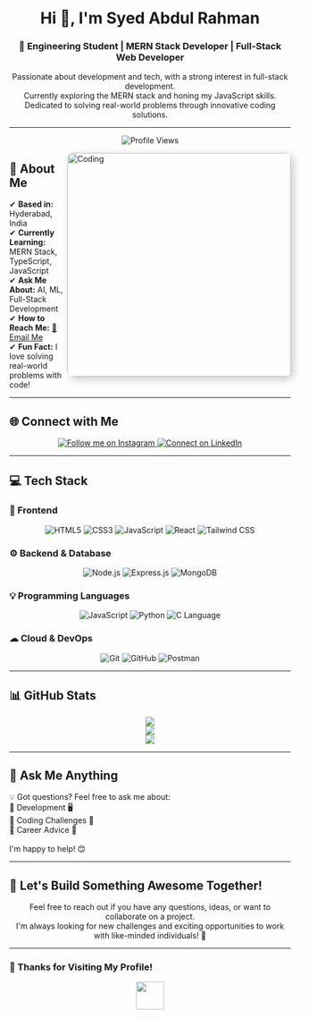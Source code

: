 <h1 align="center">
  <span title="Thanks for visiting!">Hi 👋, I'm Syed Abdul Rahman</span>
</h1>

<h3 align="center">
 🚀 Engineering Student | MERN Stack Developer | Full-Stack Web Developer
</h3>

<p align="center">
  Passionate about development and tech, with a strong interest in full-stack development. <br> 
  Currently exploring the MERN stack and honing my JavaScript skills. <br> 
  Dedicated to solving real-world problems through innovative coding solutions.
</p>

---

<p align="center">
  <img src="https://komarev.com/ghpvc/?username=AbdulRahman-04&label=Profile%20views&color=0e75b6&style=flat" alt="Profile Views" />
</p>

<img align="right" alt="Coding" width="400" 
src="https://user-images.githubusercontent.com/74038190/229223263-cf2e4b07-2615-4f87-9c38-e37600f8381a.gif" 
style="transition: transform 0.3s; display: block; margin: auto; border-radius: 10px; box-shadow: 5px 5px 15px rgba(0,0,0,0.2);" 
title="Keep Coding!" 
onmouseover="this.style.transform='scale(1.1)'" 
onmouseout="this.style.transform='scale(1)'">

## 📍 About Me  
✔ **Based in:** Hyderabad, India  
✔ **Currently Learning:** MERN Stack, TypeScript, JavaScript  
✔ **Ask Me About:** AI, ML, Full-Stack Development  
✔ **How to Reach Me:** [📧 Email Me](mailto:abdulrahman.81869@gmail.com)  
✔ **Fun Fact:** I love solving real-world problems with code!  

---

## 🌐 Connect with Me  
<p align="center">
  <a href="https://www.instagram.com/rahmann.dev/?next=%2F" target="_blank">
    <img src="https://img.shields.io/badge/Instagram-E4405F?style=for-the-badge&logo=instagram&logoColor=white" title="Follow me on Instagram">
  </a>  
  <a href="https://www.linkedin.com/in/syed-abdul-rahman-643a282b2/" target="_blank">
    <img src="https://img.shields.io/badge/LinkedIn-0A66C2?style=for-the-badge&logo=linkedin&logoColor=white" title="Connect on LinkedIn">
  </a>  
</p>

---

## 💻 Tech Stack  

### 🚀 Frontend  
<p align="center">
  <img src="https://img.shields.io/badge/HTML5-E34F26?style=for-the-badge&logo=html5&logoColor=white" title="HTML5">
  <img src="https://img.shields.io/badge/CSS3-1572B6?style=for-the-badge&logo=css3&logoColor=white" title="CSS3">
  <img src="https://img.shields.io/badge/JavaScript-F7DF1E?style=for-the-badge&logo=javascript&logoColor=black" title="JavaScript">
  <img src="https://img.shields.io/badge/React-61DAFB?style=for-the-badge&logo=react&logoColor=black" title="React">
  <img src="https://img.shields.io/badge/TailwindCSS-38B2AC?style=for-the-badge&logo=tailwind-css&logoColor=white" title="Tailwind CSS">
</p>

### ⚙ Backend & Database  
<p align="center">
  <img src="https://img.shields.io/badge/Node.js-339933?style=for-the-badge&logo=node.js&logoColor=white" title="Node.js">
  <img src="https://img.shields.io/badge/Express.js-404D59?style=for-the-badge&logo=express&logoColor=white" title="Express.js">
  <img src="https://img.shields.io/badge/MongoDB-47A248?style=for-the-badge&logo=mongodb&logoColor=white" title="MongoDB">
</p>

### 💡 Programming Languages  
<p align="center">
  <img src="https://img.shields.io/badge/JavaScript-F7DF1E?style=for-the-badge&logo=javascript&logoColor=black" title="JavaScript">
  <img src="https://img.shields.io/badge/Python-3776AB?style=for-the-badge&logo=python&logoColor=white" title="Python">
  <img src="https://img.shields.io/badge/C-00599C?style=for-the-badge&logo=c&logoColor=white" title="C Language">
</p>

### ☁ Cloud & DevOps  
<p align="center">
  <img src="https://img.shields.io/badge/Git-F05032?style=for-the-badge&logo=git&logoColor=white" title="Git">
  <img src="https://img.shields.io/badge/GitHub-181717?style=for-the-badge&logo=github&logoColor=white" title="GitHub">
  <img src="https://img.shields.io/badge/Postman-FF6C37?style=for-the-badge&logo=postman&logoColor=white" title="Postman">
</p>

---

## 📊 GitHub Stats  
<p align="center">
  <img src="https://github-readme-stats.vercel.app/api?username=AbdulRahman-04&theme=dark&hide_border=false&include_all_commits=false&count_private=false"/><br/>
  <img src="https://github-readme-streak-stats.herokuapp.com/?user=AbdulRahman-04&theme=dark&hide_border=false"/><br/>
  <img src="https://github-readme-stats.vercel.app/api/top-langs/?username=AbdulRahman-04&theme=dark&hide_border=false&include_all_commits=false&count_private=false&layout=compact"/>
</p>

---

## 💬 Ask Me Anything  
💡 Got questions? Feel free to ask me about:  
🔹 Development 🖥  
🔹 Coding Challenges 🧠  
🔹 Career Advice 🎯  
<br> I'm happy to help! 😊  

---

## 🚀 Let's Build Something Awesome Together!  
<p align="center">
  Feel free to reach out if you have any questions, ideas, or want to collaborate on a project. <br>
  I'm always looking for new challenges and exciting opportunities to work with like-minded individuals! 🚀
</p>

---

### 🎯 Thanks for Visiting My Profile!  
<p align="center">
  <img src="https://media.giphy.com/media/hvRJCLFzcasrR4ia7z/giphy.gif" width="50px">
</p>
